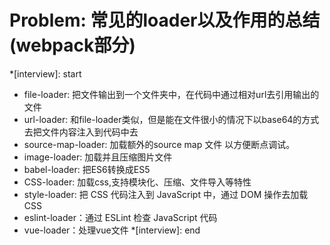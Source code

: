 # Problem: 常见的loader以及作用的总结(webpack部分)

*[interview]: start
* file-loader: 把文件输出到一个文件夹中，在代码中通过相对url去引用输出的文件
* url-loader: 和file-loader类似，但是能在文件很小的情况下以base64的方式去把文件内容注入到代码中去
* source-map-loader: 加载额外的source map 文件 以方便断点调试。
* image-loader: 加载并且压缩图片文件
* babel-loader: 把ES6转换成ES5
* CSS-loader: 加载css,支持模块化、压缩、文件导入等特性
* style-loader: 把 CSS 代码注入到 JavaScript 中，通过 DOM 操作去加载 CSS
* eslint-loader：通过 ESLint 检查 JavaScript 代码
* vue-loader：处理vue文件
*[interview]: end
